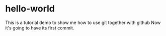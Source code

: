 # hello-world
This is a tutorial demo to show me how to use git together with github
Now it's going to have its first commit.
